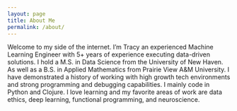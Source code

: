 ```yaml
---
layout: page
title: About Me
permalink: /about/
---
```


Welcome to my side of the internet. I’m Tracy an experienced Machine Learning Engineer with 5+ years of experience executing data-driven solutions. I hold a M.S. in Data Science from the University of New Haven. As well as a B.S. in Applied Mathematics from Prairie View A&M University. I have demonstrated a history of working with high growth tech environments and strong programming and debugging capabilities. I mainly code in Python and Clojure. I love learning and my favorite areas of work are data ethics, deep learning, functional programming, and neuroscience.